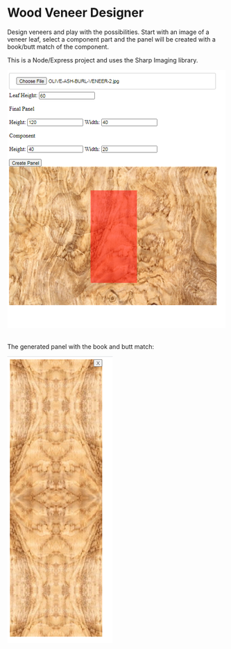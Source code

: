 # Wood Veneer Designer

Design veneers and play with the possibilities. Start with an image of a veneer leaf, select a component part and the panel will be created with a book/butt match of the component.

This is a Node/Express project and uses the Sharp Imaging library.


![image.png](.media/img_0.png)

<br>
The generated panel with the book and butt match:

![image.png](.media/img_1.png)
